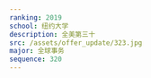 ```yaml
---
ranking: 2019
school: 纽约大学
description: 全美第三十
src: /assets/offer_update/323.jpg
major: 全球事务
sequence: 320
---
```

